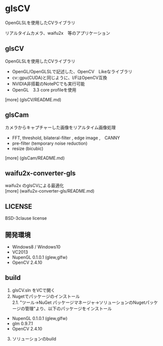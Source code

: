 # glsCV
OpenGLSLを使用したCVライブラリ  

リアルタイムカメラ、waifu2x　等のアプリケーション

## glsCV
OpenGLSLを使用したCVライブラリ  
- OpenGL/OpenGLSLで記述した、OpenCV　Likeなライブラリ
- cv::gpu(CUDA)と同じように、I/FはOpenCV互換
- NVIDIA非搭載のNotePCでも実行可能
- OpenGL　3.3 core profileを使用

[more] (glsCV/README.md)

## glsCam
カメラからキャプチャーした画像をリアルタイム画像処理  
- FFT, threshold, bilateral-filter , edge image ,　CANNY
- pre-filter (temporary noise reduction)
- resize (bicubic)

[more] (glsCam/README.md)  

## waifu2x-converter-gls
waifu2x のglsCVによる最適化  
[more] (waifu2x-converter-gls/README.md)  

## LICENSE
BSD-3clause license  

## 開発環境
 * Windows8 / Windows10
 * VC2013
  * NupenGL 0.1.0.1  (glew,glfw)
  * OpenCV 2.4.10

## build
 1. glsCV.sln をVCで開く  
 2. Nugetでパッケージのインストール  
 2.1. "ツール->NuGet パッケージマネージャ->ソリューションのNugetパッケージの管理"より、以下のパッケージをインストール  
  * NupenGL 0.1.0.1  (glew,glfw)
  * glm 0.9.7.1
  * OpenCV 2.4.10
 3. ソリューションのbuild  
